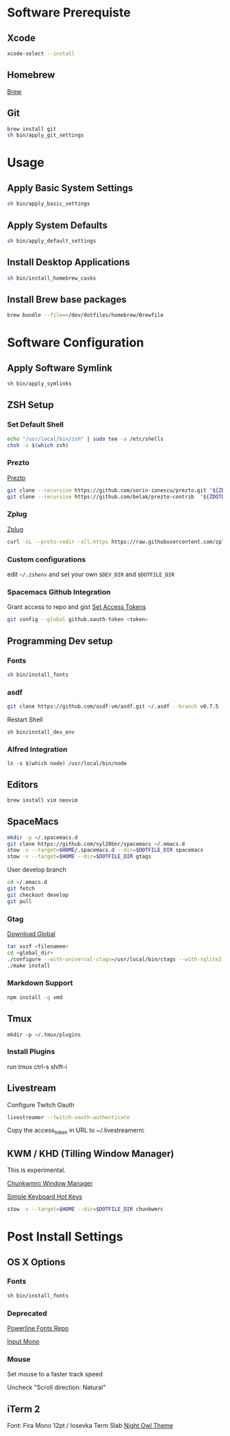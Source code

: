 # Software Prerequiste

## Xcode

```bash
xcode-select --install
```

## Homebrew

[Brew](http://brew.sh/)

## Git

```bash
brew install git
sh bin/apply_git_settings
```

# Usage

## Apply Basic System Settings

```bash
sh bin/apply_basic_settings
```

## Apply System Defaults

```bash
sh bin/apply_default_settings
```

## Install Desktop Applications

```bash
sh bin/install_homebrew_casks
```

## Install Brew base packages

```bash
brew bundle --file=~/dev/dotfiles/homebrew/Brewfile
```

# Software Configuration

## Apply Software Symlink

```bash
sh bin/apply_symlinks
```

## ZSH Setup

### Set Default Shell

```bash
echo "/usr/local/bin/zsh" | sudo tee -a /etc/shells
chsh -s $(which zsh)
```

### Prezto

[Prezto](https://github.com/sorin-ionescu/prezto.git)

```bash
git clone --recursive https://github.com/sorin-ionescu/prezto.git "${ZDOTDIR:-$HOME}/.zprezto"
git clone --recursive https://github.com/belak/prezto-contrib  "${ZDOTDIR:-$HOME}/.zprezto/contrib"
```

### Zplug

[Zplug](https://github.com/zplug/zplug)

```bash
curl -sL --proto-redir -all,https https://raw.githubusercontent.com/zplug/installer/master/installer.zsh | zsh
```

### Custom configurations

edit `~/.zshenv` and set your own `$DEV_DIR` and `$DOTFILE_DIR`

### Spacemacs Github Integration

Grant access to repo and gist [Set Access
Tokens](https://github.com/settings/tokens)

```bash
git config --global github.oauth-token <token>
```

## Programming Dev setup

### Fonts

```bash
sh bin/install_fonts
```

### asdf

```bash
git clone https://github.com/asdf-vm/asdf.git ~/.asdf --branch v0.7.5

```

Restart Shell

``` shell
sh bin/install_dev_env
```

### Alfred Integration

``` shell
ln -s $(which node) /usr/local/bin/node
```

## Editors

```bash
brew install vim neovim
```

## SpaceMacs

```bash
mkdir -p ~/.spacemacs.d
git clone https://github.com/syl20bnr/spacemacs ~/.emacs.d
stow -v --target=$HOME/.spacemacs.d --dir=$DOTFILE_DIR spacemacs
stow -v --target=$HOME --dir=$DOTFILE_DIR gtags
```

User develop branch

```bash
cd ~/.emacs.d
git fetch
git checkout develop
git pull
```

### Gtag

[Download Global](https://www.gnu.org/software/global/download.html)

```bash
tar xvzf <filenamee>
cd <global_dir>
./configure --with-universal-ctags=/usr/local/bin/ctags --with-sqlite3
./make install
```

### Markdown Support

```bash
npm install -g vmd
```

## Tmux

    mkdir -p ~/.tmux/plugins

### Install Plugins

run tmux ctrl-s shift-i

## Livestream

Configure Twitch Oauth

```bash
livestreamer --twitch-oauth-authenticate
```

Copy the access<sub>token</sub> in URL to \~/.livestreamerrc

## KWM / KHD (Tilling Window Manager)

This is experimental.

[Chunkwmrc Window Manager](https://github.com/koekeishiya/chunkwm)

[Simple Keyboard Hot Keys](https://github.com/koekeishiya/skhd)

```bash
stow -v --target=$HOME --dir=$DOTFILE_DIR chunkwmrc
```

# Post Install Settings

## OS X Options

### Fonts

```bash
sh bin/install_fonts
```

### Deprecated
[Powerline Fonts Repo](https://github.com/powerline/fonts)

[Input Mono](http://input.fontbureau.com/download/)

### Mouse

Set mouse to a faster track speed

Uncheck "Scroll direction: Natural"

## iTerm 2

Font: Fira Mono 12pt / Iosevka Term Slab [Night Owl
Theme](https://github.com/jsit/night-owl-iterm2-theme)
